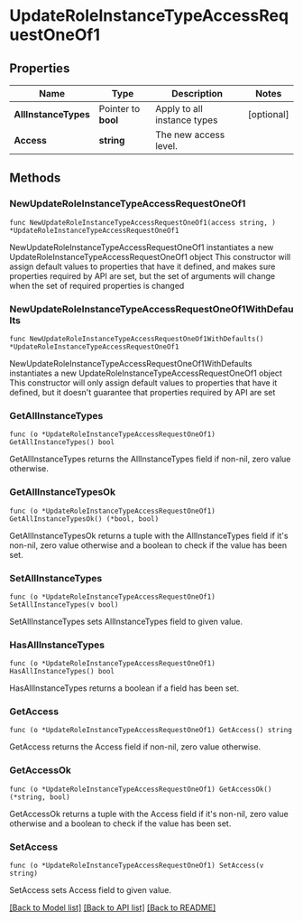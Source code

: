 # UpdateRoleInstanceTypeAccessRequestOneOf1

## Properties

Name | Type | Description | Notes
------------ | ------------- | ------------- | -------------
**AllInstanceTypes** | Pointer to **bool** | Apply to all instance types | [optional] 
**Access** | **string** | The new access level. | 

## Methods

### NewUpdateRoleInstanceTypeAccessRequestOneOf1

`func NewUpdateRoleInstanceTypeAccessRequestOneOf1(access string, ) *UpdateRoleInstanceTypeAccessRequestOneOf1`

NewUpdateRoleInstanceTypeAccessRequestOneOf1 instantiates a new UpdateRoleInstanceTypeAccessRequestOneOf1 object
This constructor will assign default values to properties that have it defined,
and makes sure properties required by API are set, but the set of arguments
will change when the set of required properties is changed

### NewUpdateRoleInstanceTypeAccessRequestOneOf1WithDefaults

`func NewUpdateRoleInstanceTypeAccessRequestOneOf1WithDefaults() *UpdateRoleInstanceTypeAccessRequestOneOf1`

NewUpdateRoleInstanceTypeAccessRequestOneOf1WithDefaults instantiates a new UpdateRoleInstanceTypeAccessRequestOneOf1 object
This constructor will only assign default values to properties that have it defined,
but it doesn't guarantee that properties required by API are set

### GetAllInstanceTypes

`func (o *UpdateRoleInstanceTypeAccessRequestOneOf1) GetAllInstanceTypes() bool`

GetAllInstanceTypes returns the AllInstanceTypes field if non-nil, zero value otherwise.

### GetAllInstanceTypesOk

`func (o *UpdateRoleInstanceTypeAccessRequestOneOf1) GetAllInstanceTypesOk() (*bool, bool)`

GetAllInstanceTypesOk returns a tuple with the AllInstanceTypes field if it's non-nil, zero value otherwise
and a boolean to check if the value has been set.

### SetAllInstanceTypes

`func (o *UpdateRoleInstanceTypeAccessRequestOneOf1) SetAllInstanceTypes(v bool)`

SetAllInstanceTypes sets AllInstanceTypes field to given value.

### HasAllInstanceTypes

`func (o *UpdateRoleInstanceTypeAccessRequestOneOf1) HasAllInstanceTypes() bool`

HasAllInstanceTypes returns a boolean if a field has been set.

### GetAccess

`func (o *UpdateRoleInstanceTypeAccessRequestOneOf1) GetAccess() string`

GetAccess returns the Access field if non-nil, zero value otherwise.

### GetAccessOk

`func (o *UpdateRoleInstanceTypeAccessRequestOneOf1) GetAccessOk() (*string, bool)`

GetAccessOk returns a tuple with the Access field if it's non-nil, zero value otherwise
and a boolean to check if the value has been set.

### SetAccess

`func (o *UpdateRoleInstanceTypeAccessRequestOneOf1) SetAccess(v string)`

SetAccess sets Access field to given value.



[[Back to Model list]](../README.md#documentation-for-models) [[Back to API list]](../README.md#documentation-for-api-endpoints) [[Back to README]](../README.md)


